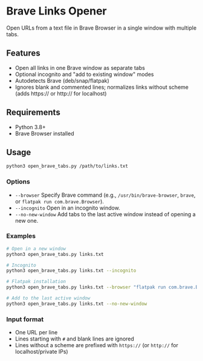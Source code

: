 # Brave Links Opener

Open URLs from a text file in Brave Browser in a single window with multiple tabs.

## Features
- Open all links in one Brave window as separate tabs
- Optional incognito and "add to existing window" modes
- Autodetects Brave (deb/snap/flatpak)
- Ignores blank and commented lines; normalizes links without scheme (adds https:// or http:// for localhost)

## Requirements
- Python 3.8+
- Brave Browser installed

## Usage
```bash
python3 open_brave_tabs.py /path/to/links.txt
```

### Options
- `--browser` Specify Brave command (e.g., `/usr/bin/brave-browser`, `brave`, or `flatpak run com.brave.Browser`).
- `--incognito` Open in an incognito window.
- `--no-new-window` Add tabs to the last active window instead of opening a new one.

### Examples
```bash
# Open in a new window
python3 open_brave_tabs.py links.txt

# Incognito
python3 open_brave_tabs.py links.txt --incognito

# Flatpak installation
python3 open_brave_tabs.py links.txt --browser "flatpak run com.brave.Browser"

# Add to the last active window
python3 open_brave_tabs.py links.txt --no-new-window
```

### Input format
- One URL per line
- Lines starting with `#` and blank lines are ignored
- Lines without a scheme are prefixed with `https://` (or `http://` for localhost/private IPs)
